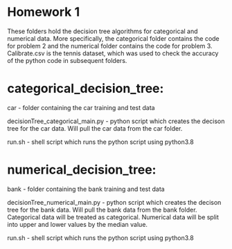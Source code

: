 # Homework 1
These folders hold the decision tree algorithms for categorical and numerical data. More specifically, the categorical folder contains the code for problem 2 and the numerical folder contains the code for problem 3. Calibrate.csv is the tennis dataset, which was used to check the accuracy of the python code in subsequent folders. 

# categorical_decision_tree:
car - folder containing the car training and test data

decisionTree_categorical_main.py - python script which creates the decison tree for the car data. Will pull the car data from the car folder.

run.sh - shell script which runs the python script using python3.8

# numerical_decision_tree:
bank - folder containing the bank training and test data

decisionTree_numerical_main.py - python script which creates the decison tree for the bank data. Will pull the bank data from the bank folder. Categorical data will be treated as categorical. Numerical data will be split into upper and lower values by the median value.

run.sh - shell script which runs the python script using python3.8
